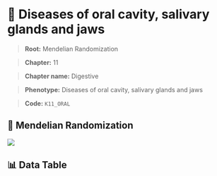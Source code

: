 # 🧪 Diseases of oral cavity, salivary glands and jaws

> **Root:** Mendelian Randomization

> **Chapter:** 11  

> **Chapter name:** Digestive

> **Phenotype:** Diseases of oral cavity, salivary glands and jaws  

> **Code:** `K11_ORAL`

## 🧬 Mendelian Randomization  

<img src="/MR/Figures/Forward/K11_ORAL.png"/>

## 📊 Data Table

<CsvTableMRF src="/MR/Data/Forward/K11_ORAL.csv"/>
